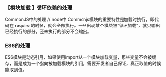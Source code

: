 ### 【模块加载 】循环依赖的处理
CommonJS中的处理 // node中
Commonjs模块的重要特性是加载时执行，即代码在 require 的时候，就会全部执行。一旦出现某个模块被“循环加载”，就只输出已经执行的部分，还未执行的部分不会输出。

### ES6的处理 
ES6模块是动态引用，如果使用import从一个模块加载变量，那些变量不会被缓存，而是成为一个指向被加载模块的引用，需要开发者自己保证，真正取值的时候能取到值。
